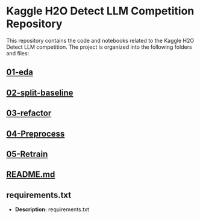 # Kaggle H2O Detect LLM Competition Repository

This repository contains the code and notebooks related to the Kaggle H2O Detect LLM competition. The project is organized into the following folders and files:

## [01-eda](01-eda/1-basic-eda.ipynb)

## [02-split-baseline](02-split-baseline/02-transformers-distilbert-split-n-baseline.ipynb)

## [03-refactor](03-refactor/03-refactor.ipynb)

## [04-Preprocess](04-Preprocess/preprocess.ipynb)

## [05-Retrain](05-Retrain/04-retrain.ipynb)

## [README.md](README.md)

## requirements.txt
- **Description:** requirements.txt



